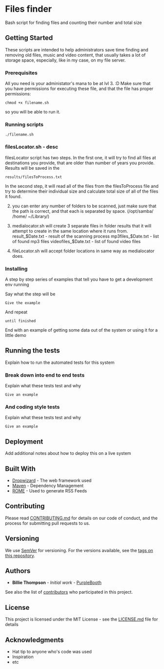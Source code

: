 # Files finder
Bash script for finding files and counting their number and  total size

## Getting Started

These scripts are intended to help administrators save time finding and removing old files, music and video content, that usually takes a lot of storage space, especially, like in my case, on my file server.

### Prerequisites

All you need is your administator's mana to be at lvl 3. :D
Make sure that you have permissions for executing these file, and that the file has proper permissions:

```
chmod +x filename.sh
```
so you will be able to run it.

### Running scripts

```
./filename.sh
```

### filesLocator.sh - desc

filesLocator script has two steps.
In the first one, it will try to find all files at destinations you provide, that are older than number of years you provide.
Results will be saved in the
```
results/filesToProcess.txt
```
In the second step, it will read all of the files from the filesToProcess file and try to determine their individual size and calculate total size of all of the files it found.


2. you can enter any number of folders to be scanned, just make sure that the path is correct, and that each is separated by space. (/opt/samba/ /home/ ~/Library/)  

3. medialocator.sh will create 3 separate files in folder results that it will attempt to create in the same location where it runs from.
result_$Date.txt - result of the scanning process
mp3files_$Date.txt - list of found mp3 files
videofiles_$Date.txt - list of found video files

4. fileLocator.sh will accept folder locations in same way as medialocator does.





### Installing

A step by step series of examples that tell you have to get a development env running

Say what the step will be

```
Give the example
```

And repeat

```
until finished
```

End with an example of getting some data out of the system or using it for a little demo

## Running the tests

Explain how to run the automated tests for this system

### Break down into end to end tests

Explain what these tests test and why

```
Give an example
```

### And coding style tests

Explain what these tests test and why

```
Give an example
```

## Deployment

Add additional notes about how to deploy this on a live system

## Built With

* [Dropwizard](http://www.dropwizard.io/1.0.2/docs/) - The web framework used
* [Maven](https://maven.apache.org/) - Dependency Management
* [ROME](https://rometools.github.io/rome/) - Used to generate RSS Feeds

## Contributing

Please read [CONTRIBUTING.md](https://gist.github.com/PurpleBooth/b24679402957c63ec426) for details on our code of conduct, and the process for submitting pull requests to us.

## Versioning

We use [SemVer](http://semver.org/) for versioning. For the versions available, see the [tags on this repository](https://github.com/your/project/tags).

## Authors

* **Billie Thompson** - *Initial work* - [PurpleBooth](https://github.com/PurpleBooth)

See also the list of [contributors](https://github.com/your/project/contributors) who participated in this project.

## License

This project is licensed under the MIT License - see the [LICENSE.md](LICENSE.md) file for details

## Acknowledgments

* Hat tip to anyone who's code was used
* Inspiration
* etc
